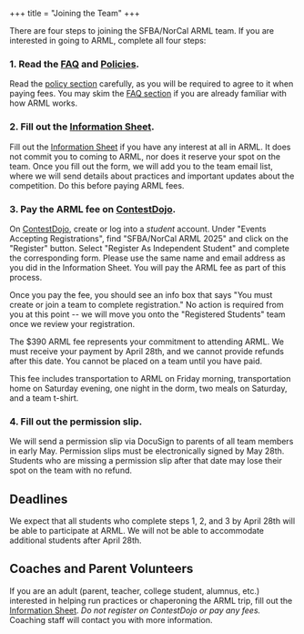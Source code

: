+++
title = "Joining the Team"
+++

There are four steps to joining the SFBA/NorCal ARML team. If you are interested in going to ARML, complete all four steps:

### 1. Read the [FAQ](/faq/) and [Policies](/policies/).

Read the [policy section](/policies/) carefully, as you will be required to agree to it when paying fees. You may skim the [FAQ section](/faq/) if you are already familiar with how ARML works.

### 2. Fill out the [Information Sheet](https://forms.gle/q7zA1AZEEsZDDnC6A).

Fill out the [Information Sheet](https://forms.gle/q7zA1AZEEsZDDnC6A) if you have any interest at all in ARML. It does not commit you to coming to ARML, nor does it reserve your spot on the team. Once you fill out the form, we will add you to the team email list, where we will send details about practices and important updates about the competition. Do this before paying ARML fees.

### 3. Pay the ARML fee on [ContestDojo](https://contestdojo.com/).

On [ContestDojo](https://contestdojo.com/), create or log into a *student*
account. Under "Events Accepting Registrations", find "SFBA/NorCal ARML 2025"
and click on the "Register" button. Select "Register As Independent Student" and
complete the corresponding form. Please use the same name and email address as
you did in the Information Sheet. You will pay the ARML fee as part of this
process.

Once you pay the fee, you should see an info box that says "You must create or
join a team to complete registration." No action is required from you at this
point -- we will move you onto the "Registered Students" team once we review
your registration.

The $390 ARML fee represents your commitment to attending ARML. We must receive your payment by April 28th, and we cannot provide refunds after this date. You cannot be placed on a team until you have paid.

This fee includes transportation to ARML on Friday morning, transportation home
on Saturday evening, one night in the dorm, two meals on Saturday, and
a team t-shirt.

### 4. Fill out the permission slip.

We will send a permission slip via DocuSign to parents of all team members in 
early May. Permission slips must be electronically signed by May 28th.
Students who are missing a permission slip after that date may lose their spot on the team with no refund.

## Deadlines

We expect that all students who complete steps 1, 2, and 3 by April 28th will be able to participate at ARML. We will not be able to accommodate additional students after April 28th. 

## Coaches and Parent Volunteers

If you are an adult (parent, teacher, college student, alumnus, etc.) interested
in helping run practices or chaperoning the ARML trip, fill out the [Information
Sheet](https://forms.gle/q7zA1AZEEsZDDnC6A). *Do not register on ContestDojo or
pay any fees.* Coaching staff will contact you with more information.
